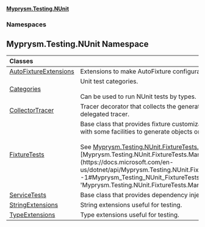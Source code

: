 #### [Myprysm.Testing.NUnit](index.md 'index')
### Namespaces
<a name='Myprysm_Testing_NUnit'></a>
## Myprysm.Testing.NUnit Namespace

| Classes | |
| :--- | :--- |
| [AutoFixtureExtensions](Myprysm_Testing_NUnit_AutoFixtureExtensions.md 'Myprysm.Testing.NUnit.AutoFixtureExtensions') | Extensions to make AutoFixture configuration easier.<br/> |
| [Categories](Myprysm_Testing_NUnit_Categories.md 'Myprysm.Testing.NUnit.Categories') | Unit test categories.<br/><br/>Can be used to run NUnit tests by types.<br/> |
| [CollectorTracer](Myprysm_Testing_NUnit_CollectorTracer.md 'Myprysm.Testing.NUnit.CollectorTracer') | Tracer decorator that collects the generated traces from the delegated tracer.<br/> |
| [FixtureTests](Myprysm_Testing_NUnit_FixtureTests.md 'Myprysm.Testing.NUnit.FixtureTests') | Base class that provides fixture customization and support<br/>with some facilities to generate objects or lists of objects.<br/><br/>See [Myprysm.Testing.NUnit.FixtureTests.A&lt;&gt;](https://docs.microsoft.com/en-us/dotnet/api/Myprysm.Testing.NUnit.FixtureTests.A--1 'Myprysm.Testing.NUnit.FixtureTests.A``1') and [Myprysm.Testing.NUnit.FixtureTests.Many&lt;&gt;.Int32)](https://docs.microsoft.com/en-us/dotnet/api/Myprysm.Testing.NUnit.FixtureTests.Many--1#Myprysm_Testing_NUnit_FixtureTests_Many__1_System_Int32_ 'Myprysm.Testing.NUnit.FixtureTests.Many``1(System.Int32)'). <br/> |
| [ServiceTests](Myprysm_Testing_NUnit_ServiceTests.md 'Myprysm.Testing.NUnit.ServiceTests') | Base class that provides dependency injection and fixture support.<br/> |
| [StringExtensions](Myprysm_Testing_NUnit_StringExtensions.md 'Myprysm.Testing.NUnit.StringExtensions') | String extensions useful for testing.<br/> |
| [TypeExtensions](Myprysm_Testing_NUnit_TypeExtensions.md 'Myprysm.Testing.NUnit.TypeExtensions') | Type extensions useful for testing.<br/> |
  
